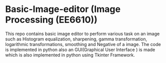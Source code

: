 # Basic-Image-editor (Image Processing (EE6610))
This repo contains basic image editor to perform various task on an image such as Histogram equalization, sharpening, gamma transformation, logarithmic transformations, smoothing and Negative of a image. The code is implemented in python also an GUI(Graphical User Interface ) is made which is also implemented in python using Tkinter Framework.

